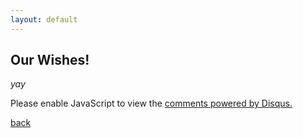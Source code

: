 ```yaml
---
layout: default
---
```


## Our Wishes!

_yay_


<div class="comments">
	<div id="disqus_thread"></div>
	<script type="text/javascript">
	    var disqus_shortname = 'https-254richard254-github-io';
	    (function() {
	        var dsq = document.createElement('script'); dsq.type = 'text/javascript'; dsq.async = true;
	        dsq.src = '//' + disqus_shortname + '.disqus.com/embed.js';
	        (document.getElementsByTagName('head')[0] || document.getElementsByTagName('body')[0]).appendChild(dsq);
	    })();
	</script>
	<noscript>Please enable JavaScript to view the <a href="http://disqus.com/?ref_noscript">comments powered by Disqus.</a></noscript>
</div>



[back](./)
